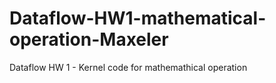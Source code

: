 # Dataflow-HW1-mathematical-operation-Maxeler
Dataflow HW 1 - Kernel code for mathemathical operation
